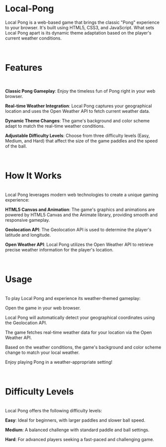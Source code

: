 # Local-Pong

Local Pong is a web-based game that brings the classic "Pong" experience to your browser. It's built using HTML5, CSS3, and JavaScript. What sets Local Pong apart is its dynamic theme adaptation based on the player's current weather conditions.

<br>

# Features

<br>

**Classic Pong Gameplay**: Enjoy the timeless fun of Pong right in your web browser.

**Real-time Weather Integration**: Local Pong captures your geographical location and uses the Open Weather API to fetch current weather data.

**Dynamic Theme Changes**: The game's background and color scheme adapt to match the real-time weather conditions.

**Adjustable Difficulty Levels**: Choose from three difficulty levels (Easy, Medium, and Hard) that affect the size of the game paddles and the speed of the ball.

<br>

# How It Works

<br>
Local Pong leverages modern web technologies to create a unique gaming experience:

<br>

**HTML5 Canvas and Animation**: The game's graphics and animations are powered by HTML5 Canvas and the Animate library, providing smooth and responsive gameplay.

**Geolocation API**: The Geolocation API is used to determine the player's latitude and longitude.

**Open Weather API**: Local Pong utilizes the Open Weather API to retrieve precise weather information for the player's location.

<br>

# Usage

<br>
To play Local Pong and experience its weather-themed gameplay:

Open the game in your web browser.

Local Pong will automatically detect your geographical coordinates using the Geolocation API.

The game fetches real-time weather data for your location via the Open Weather API.

Based on the weather conditions, the game's background and color scheme change to match your local weather.

Enjoy playing Pong in a weather-appropriate setting!

<br>

# Difficulty Levels

<br>
Local Pong offers the following difficulty levels:


**Easy**: Ideal for beginners, with larger paddles and slower ball speed.

**Medium**: A balanced challenge with standard paddle and ball settings.

**Hard**: For advanced players seeking a fast-paced and challenging game.

